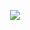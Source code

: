 <p align="center">
  <a href="https://github.com/romanenko-ivan">
    <img src="https://github-readme-stats-sigma-five.vercel.app/api?username=romanenko-ivan&hide_border=true&show_icons=true&theme=radical">
  </a>
</p>

